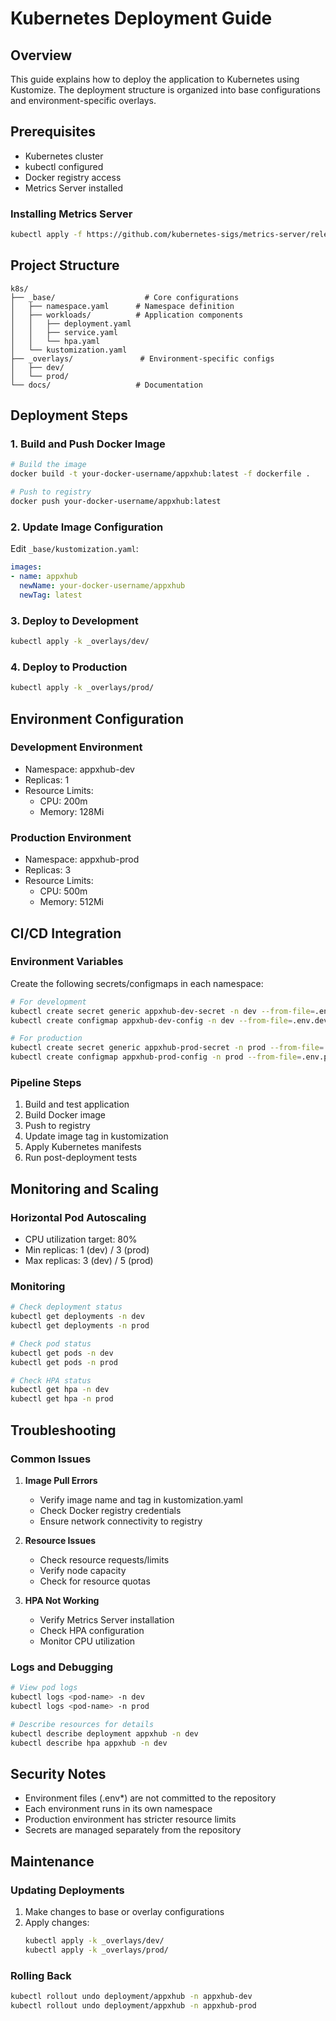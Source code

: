 # Kubernetes Deployment Guide

## Overview
This guide explains how to deploy the application to Kubernetes using Kustomize. The deployment structure is organized into base configurations and environment-specific overlays.

## Prerequisites
- Kubernetes cluster
- kubectl configured
- Docker registry access
- Metrics Server installed

### Installing Metrics Server
```bash
kubectl apply -f https://github.com/kubernetes-sigs/metrics-server/releases/latest/download/components.yaml
```

## Project Structure
```
k8s/
├── _base/                    # Core configurations
│   ├── namespace.yaml      # Namespace definition
│   ├── workloads/          # Application components
│   │   ├── deployment.yaml
│   │   ├── service.yaml
│   │   └── hpa.yaml
│   └── kustomization.yaml
├── _overlays/               # Environment-specific configs
│   ├── dev/
│   └── prod/
└── docs/                   # Documentation
```

## Deployment Steps

### 1. Build and Push Docker Image
```bash
# Build the image
docker build -t your-docker-username/appxhub:latest -f dockerfile .

# Push to registry
docker push your-docker-username/appxhub:latest
```

### 2. Update Image Configuration
Edit `_base/kustomization.yaml`:
```yaml
images:
- name: appxhub
  newName: your-docker-username/appxhub
  newTag: latest
```

### 3. Deploy to Development
```bash
kubectl apply -k _overlays/dev/
```

### 4. Deploy to Production
```bash
kubectl apply -k _overlays/prod/
```

## Environment Configuration

### Development Environment
- Namespace: appxhub-dev
- Replicas: 1
- Resource Limits:
  - CPU: 200m
  - Memory: 128Mi

### Production Environment
- Namespace: appxhub-prod
- Replicas: 3
- Resource Limits:
  - CPU: 500m
  - Memory: 512Mi

## CI/CD Integration

### Environment Variables
Create the following secrets/configmaps in each namespace:
```bash
# For development
kubectl create secret generic appxhub-dev-secret -n dev --from-file=.env.dev
kubectl create configmap appxhub-dev-config -n dev --from-file=.env.dev.config

# For production
kubectl create secret generic appxhub-prod-secret -n prod --from-file=.env.prod
kubectl create configmap appxhub-prod-config -n prod --from-file=.env.prod.config
```

### Pipeline Steps
1. Build and test application
2. Build Docker image
3. Push to registry
4. Update image tag in kustomization
5. Apply Kubernetes manifests
6. Run post-deployment tests

## Monitoring and Scaling

### Horizontal Pod Autoscaling
- CPU utilization target: 80%
- Min replicas: 1 (dev) / 3 (prod)
- Max replicas: 3 (dev) / 5 (prod)

### Monitoring
```bash
# Check deployment status
kubectl get deployments -n dev
kubectl get deployments -n prod

# Check pod status
kubectl get pods -n dev
kubectl get pods -n prod

# Check HPA status
kubectl get hpa -n dev
kubectl get hpa -n prod
```

## Troubleshooting

### Common Issues

1. **Image Pull Errors**
   - Verify image name and tag in kustomization.yaml
   - Check Docker registry credentials
   - Ensure network connectivity to registry

2. **Resource Issues**
   - Check resource requests/limits
   - Verify node capacity
   - Check for resource quotas

3. **HPA Not Working**
   - Verify Metrics Server installation
   - Check HPA configuration
   - Monitor CPU utilization

### Logs and Debugging
```bash
# View pod logs
kubectl logs <pod-name> -n dev
kubectl logs <pod-name> -n prod

# Describe resources for details
kubectl describe deployment appxhub -n dev
kubectl describe hpa appxhub -n dev
```

## Security Notes
- Environment files (.env*) are not committed to the repository
- Each environment runs in its own namespace
- Production environment has stricter resource limits
- Secrets are managed separately from the repository

## Maintenance

### Updating Deployments
1. Make changes to base or overlay configurations
2. Apply changes:
   ```bash
   kubectl apply -k _overlays/dev/
   kubectl apply -k _overlays/prod/
   ```

### Rolling Back
```bash
kubectl rollout undo deployment/appxhub -n appxhub-dev
kubectl rollout undo deployment/appxhub -n appxhub-prod
```